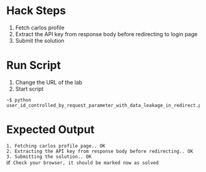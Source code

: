 # Hack Steps

1. Fetch carlos profile
2. Extract the API key from response body before redirecting to login page
3. Submit the solution

# Run Script

1. Change the URL of the lab
2. Start script

```
~$ python user_id_controlled_by_request_parameter_with_data_leakage_in_redirect.py
```

# Expected Output

```
1. Fetching carlos profile page.. OK
2. Extracting the API key from response body before redirecting.. OK
3. Submitting the solution.. OK
🗹 Check your browser, it should be marked now as solved
```
